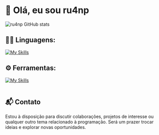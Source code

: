 # 👋 Olá, eu sou ru4np

![ru4np GitHub stats](https://github-readme-stats.vercel.app/api?username=ru4np&show_icons=true&theme=dark)

## 👨‍💻 Linguagens: 
[![My Skills](https://skillicons.dev/icons?i=html,css,js,ts,prisma,vite,nodejs,react,solidjs,svelte,next,lua,mongo,mysql,python,golang,postgres,bun,tailwind,c,cs,dotnet,java,linux,ubuntu,discordbots)](https://skillicons.dev)

## ⚙️ Ferramentas:
[![My Skills](https://skillicons.dev/icons?i=git,github,vscode,visualstudio,figma,discord,photoshop,docker,obsidian)](https://skillicons.dev)<br><br>

## 📬 Contato
Estou à disposição para discutir colaborações, projetos de interesse ou qualquer outro tema relacionado à programação. Será um prazer trocar ideias e explorar novas oportunidades. 
